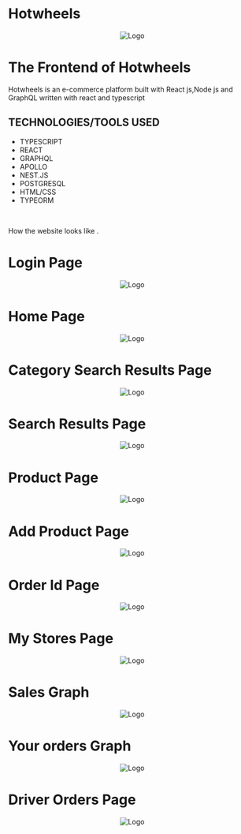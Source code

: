 # Hotwheels

<p align="center" class="h-40 w-40">
  <img src="https://github.com/rajatvohra/Hotwheels-frontend/blob/master/src/images/logo.svg" alt="Logo"/>
</p>

<h1>The Frontend of Hotwheels</h1>
<p>Hotwheels is an e-commerce platform built with React js,Node js and GraphQL written with react and typescript </p>

## TECHNOLOGIES/TOOLS USED

- TYPESCRIPT
- REACT
- GRAPHQL
- APOLLO
- NEST.JS
- POSTGRESQL
- HTML/CSS
- TYPEORM

<br>
<p>How the website looks like .
<h1>Login Page</h1>
    <p align="center" class="h-40 w-40">
        <img src="https://github.com/rajatvohra/Hotwheels-frontend/blob/master/src/images/ss/login.jpeg" alt="Logo"/>
    </p>
<h1>Home Page</h1>
    <p align="center" class="h-40 w-40">
        <img src="https://github.com/rajatvohra/Hotwheels-frontend/blob/master/src/images/ss/home.jpeg" alt="Logo"/>
    </p>
<h1>Category Search Results Page</h1>
    <p align="center" class="h-40 w-40">
        <img src="https://github.com/rajatvohra/Hotwheels-frontend/blob/master/src/images/ss/category.jpeg"alt="Logo"/>
    </p>
<h1>Search Results Page</h1>
    <p align="center" class="h-40 w-40">
        <img src="https://github.com/rajatvohra/Hotwheels-frontend/blob/master/src/images/ss/search.jpeg"alt="Logo"/>
    </p>
<h1>Product Page</h1>
    <p align="center" class="h-40 w-40">
        <img src="https://github.com/rajatvohra/Hotwheels-frontend/blob/master/src/images/ss/productpage.jpeg" alt="Logo"/>
    </p>
<h1>Add Product Page</h1>
    <p align="center" class="h-40 w-40">
        <img src="https://github.com/rajatvohra/Hotwheels-frontend/blob/master/src/images/ss/addproduct.jpeg" alt="Logo"/>
    </p>
<h1>Order Id Page</h1>
    <p align="center" class="h-40 w-40">
        <img src="https://github.com/rajatvohra/Hotwheels-frontend/blob/master/src/images/ss/orderid.jpeg" alt="Logo"/>
    </p>
<h1>My Stores Page</h1>
    <p align="center" class="h-40 w-40">
        <img src="https://github.com/rajatvohra/Hotwheels-frontend/blob/master/src/images/ss/mystores.jpeg" alt="Logo"/>
    </p>
<h1>Sales Graph</h1>
    <p align="center" class="h-40 w-40">
        <img src="https://github.com/rajatvohra/Hotwheels-frontend/blob/master/src/images/ss/salesgraph.jpeg" alt="Logo"/>
    </p>
<h1>Your orders Graph</h1>
    <p align="center" class="h-40 w-40">
        <img src="https://github.com/rajatvohra/Hotwheels-frontend/blob/master/src/images/ss/yourorders.jpeg" alt="Logo"/>
    </p>

<h1>Driver Orders Page</h1>
    <p align="center" class="h-40 w-40">
        <img src="https://github.com/rajatvohra/Hotwheels-frontend/blob/master/src/images/ss/route.jpeg" alt="Logo"/>
    </p>
</p>
